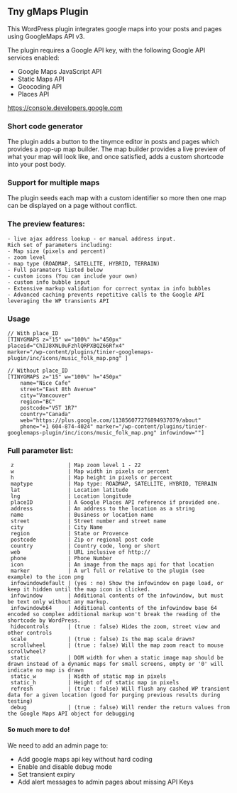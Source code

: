 Tny gMaps Plugin
---

This WordPress plugin integrates google maps into your posts and pages using GoogleMaps API v3.

The plugin requires a Google API key, with the following Google API services enabled: 
   - Google Maps JavaScript API
   - Static Maps API
   - Geocoding API
   - Places API

https://console.developers.google.com

### Short code generator
The plugin adds a button to the tinymce editor in posts and pages which provides a pop-up map builder.
The map builder provides a live preview of what your map will look like, and once satisfied, adds a custom shortcode into your post body. 

### Support for multiple maps
The plugin seeds each map with a custom identifier so more then one map can be displayed on a page without conflict.

### The preview features:
    - live ajax address lookup - or manual address input. 
    Rich set of parameters including: 
    - Map size (pixels and percent)
    - zoom level
    - map type (ROADMAP, SATELLITE, HYBRID, TERRAIN)
    - Full paramaters listed below
    - custom icons (You can include your own)
    - custom info bubble input
    - Extensive markup validation for correct syntax in info bubbles
    - Advanced caching prevents repetitive calls to the Google API leveraging the WP transients API 

### Usage
    // With place_ID
    [TINYGMAPS z="15" w="100%" h="450px" 
    placeid="ChIJ8XNL0uFzhlQRPXBQZ66Rfx4"
    marker="/wp-content/plugins/tinier-googlemaps-plugin/inc/icons/music_folk_map.png" ]
    
    // Without place_ID
	[TINYGMAPS z="15" w="100%" h="450px" 
		name="Nice Cafe" 
		street="East 8th Avenue" 
		city="Vancouver" 
		region="BC" 
		postcode="V5T 1R7" 
		country="Canada" 
		web="https://plus.google.com/113856077276894937079/about" 
		phone="+1 604-874-4024" marker="/wp-content/plugins/tinier-googlemaps-plugin/inc/icons/music_folk_map.png" infowindow=""]
	
### Full  parameter list:
     z                 | Map zoom level 1 - 22
     w                 | Map width in pixels or percent
     h                 | Map height in pixels or percent
     maptype           | Map type: ROADMAP, SATELLITE, HYBRID, TERRAIN
     lat               | Location latitude
     lng               | Location longitude
     placeID           | A Google Places API reference if provided one.
     address           | An address to the location as a string
     name              | Business or location name
     street            | Street number and street name
     city              | City Name
     region            | State or Provence
     postcode          | Zip or regional post code
     country           | Country code, long or short
     web               | URL inclusive of http://
     phone             | Phone Number
     icon              | An image from the maps api for that location
     marker            | A url full or relative to the plugin (see example) to the icon png 
     infowindowdefault | (yes : no) Show the infowindow on page load, or keep it hidden until the map icon is clicked.
     infowindow        | Additional contents of the infowindow, but must be text only without any markup.
     infowindowb64     | Additional contents of the infowindow base 64 encoded so complex additional markup won't break the reading of the shortcode by WordPress.
     hidecontrols      | (true : false) Hides the zoom, street view and other controls
     scale             | (true : false) Is the map scale drawn?
     scrollwheel       | (true : false) Will the map zoom react to mouse scrollwheel?
     static            | DOM width for when a static image map should be drawn instead of a dynamic maps for small screens, empty or '0' will indicate no map is drawn
     static_w          | Width of static map in pixels
     static_h          | Height of of static map in pixels
     refresh           | (true : false) Will flush any cashed WP transient data for a given location (good for purging previous results during testing)
     debug             | (true : false) Will render the return values from the Google Maps API object for debugging

#### So much more to do!
We need to add an admin page to:

* Add google maps api key without hard coding
* Enable and disable debug mode
* Set transient expiry 
* Add alert messages to admin pages about missing API Keys